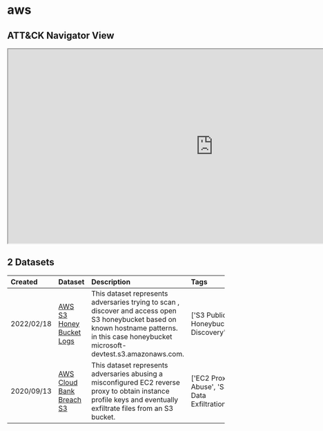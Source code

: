 # aws

## ATT&CK Navigator View

<iframe src="https://mitre-attack.github.io/attack-navigator/enterprise/#layerURL=https%3A%2F%2Fraw.githubusercontent.com%2FOTRF%2Fmordor%2Fmaster%2Fdocs%2Fnotebooks%2Fatomic%2Faws%2Faws.json&tabs=false&selecting_techniques=false" width="950" height="450"></iframe>

## 2 Datasets

|Created|Dataset|Description|Tags|Contributors|
| :---| :---| :---| :---| :---|
|2022/02/18 |[AWS S3 Honey Bucket Logs](https://securitydatasets.com/notebooks/atomic/aws/discovery/SDAWS-2202181000.html) |This dataset represents adversaries trying to scan , discover and access open S3 honeybucket based on known hostname patterns. in this case honeybucket microsoft-devtest.s3.amazonaws.com. | ['S3 Public Honeybucket Discovery']|  [Ashwin Patil @ashwinpatil](http://twitter.com/ashwinpatil) |
|2020/09/13 |[AWS Cloud Bank Breach S3](https://securitydatasets.com/notebooks/atomic/aws/initial_access/SDAWS-200914011940.html) |This dataset represents adversaries abusing a misconfigured EC2 reverse proxy to obtain instance profile keys and eventually exfiltrate files from an S3 bucket. | ['EC2 Proxy Abuse', 'S3 Data Exfiltration']|  [Roberto Rodriguez @Cyb3rWard0g](http://twitter.com/Cyb3rWard0g) |
